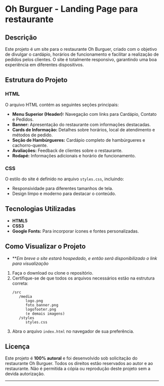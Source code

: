 # Oh Burguer - Landing Page para restaurante

## Descrição

Este projeto é um site para o restaurante Oh Burguer, criado com o objetivo de divulgar o cardápio, horários de funcionamento e facilitar a realização de pedidos pelos clientes. O site é totalmente responsivo, garantindo uma boa experiência em diferentes dispositivos.

## Estrutura do Projeto

### HTML
O arquivo HTML contém as seguintes seções principais:
- **Menu Superior (Header):** Navegação com links para Cardápio, Contato e Pedidos.
- **Banner:** Apresentação do restaurante com informações destacadas.
- **Cards de Informação:** Detalhes sobre horários, local de atendimento e métodos de pedido.
- **Seção de Hambúrgueres:** Cardápio completo de hambúrgueres e cachorro-quente.
- **Avaliações:** Feedback de clientes sobre o restaurante.
- **Rodapé:** Informações adicionais e horário de funcionamento.

### CSS
O estilo do site é definido no arquivo `styles.css`, incluindo:
- Responsividade para diferentes tamanhos de tela.
- Design limpo e moderno para destacar o conteúdo.

## Tecnologias Utilizadas
- **HTML5**
- **CSS3**
- **Google Fonts:** Para incorporar ícones e fontes personalizadas.

## Como Visualizar o Projeto
- ***Em breve o site estará hospedado, e então será disponibilizado o link para visualização*
1. Faça o download ou clone o repositório.
2. Certifique-se de que todos os arquivos necessários estão na estrutura correta:
   ```
   /src
      /media
         logo.png
         foto_banner.png
         logofooter.png
         (e demais imagens)
      /styles
         styles.css
   ```
3. Abra o arquivo `index.html` no navegador de sua preferência.

## Licença

Este projeto é **100% autoral** e foi desenvolvido sob solicitação do restaurante Oh Burguer. Todos os direitos estão reservados ao autor e ao restaurante. Não é permitida a cópia ou reprodução deste projeto sem a devida autorização.

---
